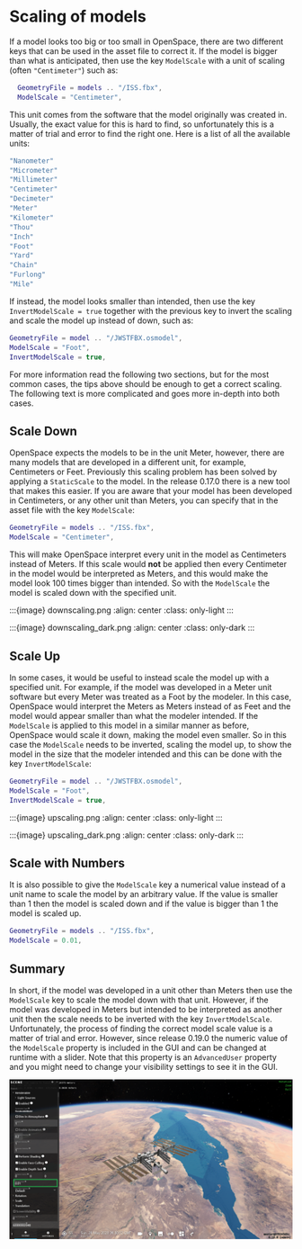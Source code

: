 # Scaling of models
If a model looks too big or too small in OpenSpace, there are two different keys that can be used in the asset file to correct it. If the model is bigger than what is anticipated, then use the key `ModelScale` with a unit of scaling (often `"Centimeter"`) such as:
```lua
  GeometryFile = models .. "/ISS.fbx",
  ModelScale = "Centimeter",
```

This unit comes from the software that the model originally was created in. Usually, the exact value for this is hard to find, so unfortunately this is a matter of trial and error to find the right one. Here is a list of all the available units:
```lua
"Nanometer"
"Micrometer"
"Millimeter"
"Centimeter"
"Decimeter"
"Meter"
"Kilometer"
"Thou"
"Inch"
"Foot"
"Yard"
"Chain"
"Furlong"
"Mile"
```

If instead, the model looks smaller than intended, then use the key `InvertModelScale = true` together with the previous key to invert the scaling and scale the model up instead of down, such as:
```lua
GeometryFile = model .. "/JWSTFBX.osmodel",
ModelScale = "Foot",
InvertModelScale = true,
```

For more information read the following two sections, but for the most common cases, the tips above should be enough to get a correct scaling. The following text is more complicated and goes more in-depth into both cases.


## Scale Down
OpenSpace expects the models to be in the unit Meter, however, there are many models that are developed in a different unit, for example, Centimeters or Feet. Previously this scaling problem has been solved by applying a `StaticScale` to the model. In the release 0.17.0 there is a new tool that makes this easier. If you are aware that your model has been developed in Centimeters, or any other unit than Meters, you can specify that in the asset file with the key `ModelScale`:
```lua
GeometryFile = models .. "/ISS.fbx",
ModelScale = "Centimeter",
```

This will make OpenSpace interpret every unit in the model as Centimeters instead of Meters. If this scale would **not** be applied then every Centimeter in the model would be interpreted as Meters, and this would make the model look 100 times bigger than intended. So with the `ModelScale` the model is scaled down with the specified unit.

:::{image} downscaling.png
:align: center
:class: only-light
:::

:::{image} downscaling_dark.png
:align: center
:class: only-dark
:::


## Scale Up
In some cases, it would be useful to instead scale the model up with a specified unit. For example, if the model was developed in a Meter unit software but every Meter was treated as a Foot by the modeler. In this case, OpenSpace would interpret the Meters as Meters instead of as Feet and the model would appear smaller than what the modeler intended. If the `ModelScale` is applied to this model in a similar manner as before, OpenSpace would scale it down, making the model even smaller. So in this case the `ModelScale` needs to be inverted, scaling the model up, to show the model in the size that the modeler intended and this can be done with the key `InvertModelScale`:
```lua
GeometryFile = model .. "/JWSTFBX.osmodel",
ModelScale = "Foot",
InvertModelScale = true,
```

:::{image} upscaling.png
:align: center
:class: only-light
:::

:::{image} upscaling_dark.png
:align: center
:class: only-dark
:::


## Scale with Numbers
It is also possible to give the `ModelScale` key a numerical value instead of a unit name to scale the model by an arbitrary value. If the value is smaller than 1 then the model is scaled down and if the value is bigger than 1 the model is scaled up.
```lua
GeometryFile = models .. "/ISS.fbx",
ModelScale = 0.01,
```

## Summary
In short, if the model was developed in a unit other than Meters then use the `ModelScale` key to scale the model down with that unit. However, if the model was developed in Meters but intended to be interpreted as another unit then the scale needs to be inverted with the key `InvertModelScale`. Unfortunately, the process of finding the correct model scale value is a matter of trial and error. However, since release 0.19.0 the numeric value of the `ModelScale` property is included in the GUI and can be changed at runtime with a slider. Note that this property is an `AdvancedUser` property and you might need to change your visibility settings to see it in the GUI.

![](iss-scale-gui.png)
